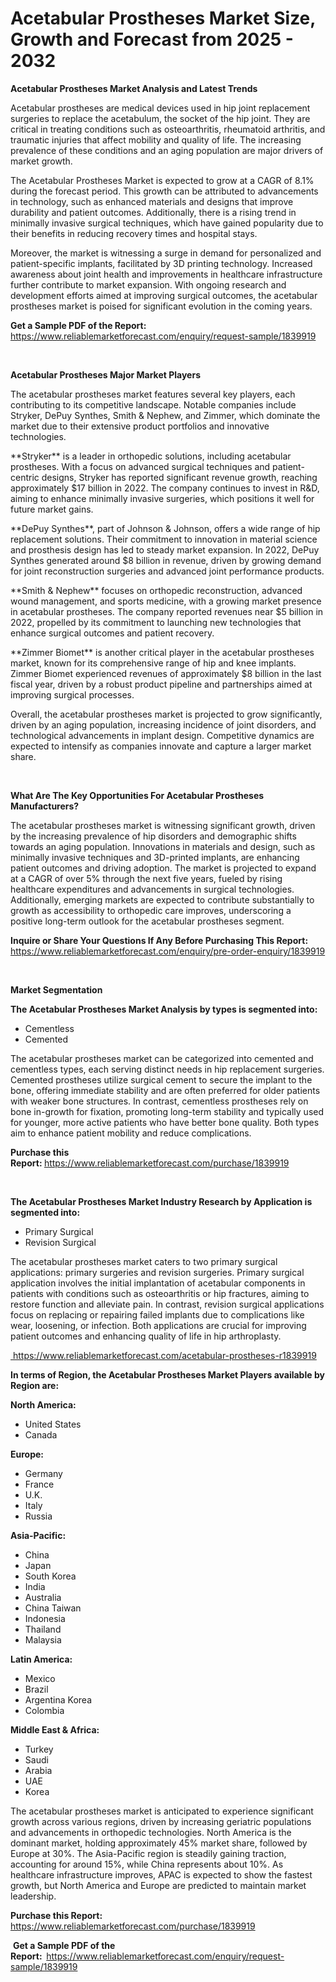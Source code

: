 <p><h1>Acetabular Prostheses Market Size, Growth and Forecast from 2025 - 2032</h1></p><p><strong>Acetabular Prostheses Market Analysis and Latest Trends</strong></p>
<p><p>Acetabular prostheses are medical devices used in hip joint replacement surgeries to replace the acetabulum, the socket of the hip joint. They are critical in treating conditions such as osteoarthritis, rheumatoid arthritis, and traumatic injuries that affect mobility and quality of life. The increasing prevalence of these conditions and an aging population are major drivers of market growth.</p><p>The Acetabular Prostheses Market is expected to grow at a CAGR of 8.1% during the forecast period. This growth can be attributed to advancements in technology, such as enhanced materials and designs that improve durability and patient outcomes. Additionally, there is a rising trend in minimally invasive surgical techniques, which have gained popularity due to their benefits in reducing recovery times and hospital stays.</p><p>Moreover, the market is witnessing a surge in demand for personalized and patient-specific implants, facilitated by 3D printing technology. Increased awareness about joint health and improvements in healthcare infrastructure further contribute to market expansion. With ongoing research and development efforts aimed at improving surgical outcomes, the acetabular prostheses market is poised for significant evolution in the coming years.</p></p>
<p><strong>Get a Sample PDF of the Report:&nbsp;</strong> <a href="https://www.reliablemarketforecast.com/enquiry/request-sample/1839919?utm_campaign=3135&utm_medium=2&utm_source=Github&utm_content=ia&utm_term=14042025&utm_id=acetabular-prostheses">https://www.reliablemarketforecast.com/enquiry/request-sample/1839919</a></p>
<p>&nbsp;</p>
<p><strong>Acetabular Prostheses Major Market Players</strong></p>
<p><p>The acetabular prostheses market features several key players, each contributing to its competitive landscape. Notable companies include Stryker, DePuy Synthes, Smith & Nephew, and Zimmer, which dominate the market due to their extensive product portfolios and innovative technologies.</p><p>**Stryker** is a leader in orthopedic solutions, including acetabular prostheses. With a focus on advanced surgical techniques and patient-centric designs, Stryker has reported significant revenue growth, reaching approximately $17 billion in 2022. The company continues to invest in R&D, aiming to enhance minimally invasive surgeries, which positions it well for future market gains.</p><p>**DePuy Synthes**, part of Johnson & Johnson, offers a wide range of hip replacement solutions. Their commitment to innovation in material science and prosthesis design has led to steady market expansion. In 2022, DePuy Synthes generated around $8 billion in revenue, driven by growing demand for joint reconstruction surgeries and advanced joint performance products.</p><p>**Smith & Nephew** focuses on orthopedic reconstruction, advanced wound management, and sports medicine, with a growing market presence in acetabular prostheses. The company reported revenues near $5 billion in 2022, propelled by its commitment to launching new technologies that enhance surgical outcomes and patient recovery.</p><p>**Zimmer Biomet** is another critical player in the acetabular prostheses market, known for its comprehensive range of hip and knee implants. Zimmer Biomet experienced revenues of approximately $8 billion in the last fiscal year, driven by a robust product pipeline and partnerships aimed at improving surgical processes.</p><p>Overall, the acetabular prostheses market is projected to grow significantly, driven by an aging population, increasing incidence of joint disorders, and technological advancements in implant design. Competitive dynamics are expected to intensify as companies innovate and capture a larger market share.</p></p>
<p>&nbsp;</p>
<p><strong>What Are The Key Opportunities For Acetabular Prostheses Manufacturers?</strong></p>
<p><p>The acetabular prostheses market is witnessing significant growth, driven by the increasing prevalence of hip disorders and demographic shifts towards an aging population. Innovations in materials and design, such as minimally invasive techniques and 3D-printed implants, are enhancing patient outcomes and driving adoption. The market is projected to expand at a CAGR of over 5% through the next five years, fueled by rising healthcare expenditures and advancements in surgical technologies. Additionally, emerging markets are expected to contribute substantially to growth as accessibility to orthopedic care improves, underscoring a positive long-term outlook for the acetabular prostheses segment.</p></p>
<p><strong>Inquire or Share Your Questions If Any Before Purchasing This Report:</strong> <a href="https://www.reliablemarketforecast.com/enquiry/pre-order-enquiry/1839919?utm_campaign=3135&utm_medium=2&utm_source=Github&utm_content=ia&utm_term=14042025&utm_id=acetabular-prostheses">https://www.reliablemarketforecast.com/enquiry/pre-order-enquiry/1839919</a></p>
<p>&nbsp;</p>
<p><strong>Market Segmentation</strong></p>
<p><strong>The Acetabular Prostheses Market Analysis by types is segmented into:</strong></p>
<p><ul><li>Cementless</li><li>Cemented</li></ul></p>
<p><p>The acetabular prostheses market can be categorized into cemented and cementless types, each serving distinct needs in hip replacement surgeries. Cemented prostheses utilize surgical cement to secure the implant to the bone, offering immediate stability and are often preferred for older patients with weaker bone structures. In contrast, cementless prostheses rely on bone in-growth for fixation, promoting long-term stability and typically used for younger, more active patients who have better bone quality. Both types aim to enhance patient mobility and reduce complications.</p></p>
<p><strong>Purchase this Report:&nbsp;</strong><a href="https://www.reliablemarketforecast.com/purchase/1839919?utm_campaign=3135&utm_medium=2&utm_source=Github&utm_content=ia&utm_term=14042025&utm_id=acetabular-prostheses">https://www.reliablemarketforecast.com/purchase/1839919</a></p>
<p>&nbsp;</p>
<p><strong>The Acetabular Prostheses Market Industry Research by Application is segmented into:</strong></p>
<p><ul><li>Primary Surgical</li><li>Revision Surgical</li></ul></p>
<p><p>The acetabular prostheses market caters to two primary surgical applications: primary surgeries and revision surgeries. Primary surgical application involves the initial implantation of acetabular components in patients with conditions such as osteoarthritis or hip fractures, aiming to restore function and alleviate pain. In contrast, revision surgical applications focus on replacing or repairing failed implants due to complications like wear, loosening, or infection. Both applications are crucial for improving patient outcomes and enhancing quality of life in hip arthroplasty.</p></p>
<p><a href="https://www.reliablemarketforecast.com/acetabular-prostheses-r1839919?utm_campaign=3135&utm_medium=2&utm_source=Github&utm_content=ia&utm_term=14042025&utm_id=acetabular-prostheses">&nbsp;https://www.reliablemarketforecast.com/acetabular-prostheses-r1839919</a></p>
<p><strong>In terms of Region, the Acetabular Prostheses Market Players available by Region are:</strong></p>
<p>
    <p> <strong> North America: </strong>
        <ul>
            <li>United States</li>
            <li>Canada</li>
        </ul>
        </p> 
    <p> <strong> Europe: </strong>
        <ul>
            <li>Germany</li>
            <li>France</li>
            <li>U.K.</li>
            <li>Italy</li>
            <li>Russia</li>
        </ul>
        </p> 
    <p> <strong> Asia-Pacific: </strong>
        <ul>
            <li>China</li>
            <li>Japan</li>
            <li>South Korea</li>
            <li>India</li>
            <li>Australia</li>
            <li>China Taiwan</li>
            <li>Indonesia</li>
            <li>Thailand</li>
            <li>Malaysia</li>
        </ul>
        </p> 
    <p> <strong> Latin America: </strong>
        <ul>
            <li>Mexico</li>
            <li>Brazil</li>
            <li>Argentina Korea</li>
            <li>Colombia</li>
        </ul>
        </p> 
    <p> <strong> Middle East & Africa: </strong>
        <ul>
            <li>Turkey</li>
            <li>Saudi</li>
            <li>Arabia</li>
            <li>UAE</li>
            <li>Korea</li>
        </ul>
    </p>
    </p>
<p><p>The acetabular prostheses market is anticipated to experience significant growth across various regions, driven by increasing geriatric populations and advancements in orthopedic technologies. North America is the dominant market, holding approximately 45% market share, followed by Europe at 30%. The Asia-Pacific region is steadily gaining traction, accounting for around 15%, while China represents about 10%. As healthcare infrastructure improves, APAC is expected to show the fastest growth, but North America and Europe are predicted to maintain market leadership.</p></p>
<p><strong>Purchase this Report: </strong><a href="https://www.reliablemarketforecast.com/purchase/1839919?utm_campaign=3135&utm_medium=2&utm_source=Github&utm_content=ia&utm_term=14042025&utm_id=acetabular-prostheses">https://www.reliablemarketforecast.com/purchase/1839919</a></p>
<p>&nbsp;<strong>Get a Sample PDF of the Report:&nbsp;&nbsp;</strong><a href="https://www.reliablemarketforecast.com/enquiry/request-sample/1839919?utm_campaign=3135&utm_medium=2&utm_source=Github&utm_content=ia&utm_term=14042025&utm_id=acetabular-prostheses">https://www.reliablemarketforecast.com/enquiry/request-sample/1839919</a></p>
<p><strong></strong></p>
<p><p></p><p></p><p></p></p>